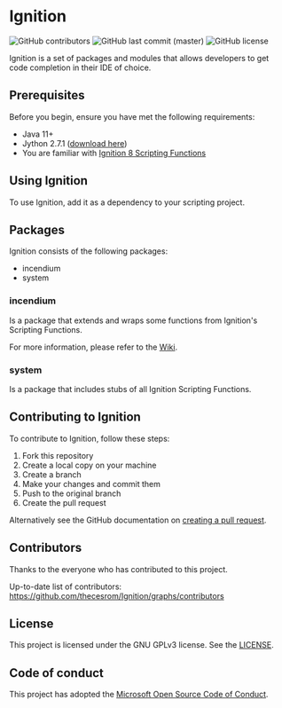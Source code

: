 # Ignition

<!--- Badges --->
![GitHub contributors](https://img.shields.io/github/contributors/thecesrom/Ignition)
![GitHub last commit (master)](https://img.shields.io/github/last-commit/thecesrom/Ignition/jython)
![GitHub license](https://img.shields.io/github/license/thecesrom/Ignition)

Ignition is a set of packages and modules that allows developers to get code completion in their IDE of choice.

## Prerequisites

Before you begin, ensure you have met the following requirements:
* Java 11+
* Jython 2.7.1 ([download here](https://www.jython.org/download.html))
* You are familiar with [Ignition 8 Scripting Functions](https://docs.inductiveautomation.com/display/DOC80/Scripting+Functions)

## Using Ignition

To use Ignition, add it as a dependency to your scripting project.

## Packages

Ignition consists of the following packages:

* incendium
* system

### incendium

Is a package that extends and wraps some functions from Ignition's Scripting Functions.

For more information, please refer to the [Wiki](https://github.com/thecesrom/Ignition/wiki/incendium).

### system

Is a package that includes stubs of all Ignition Scripting Functions.

## Contributing to Ignition

To contribute to Ignition, follow these steps:

1. Fork this repository
2. Create a local copy on your machine
3. Create a branch
4. Make your changes and commit them
5. Push to the original branch
6. Create the pull request

Alternatively see the GitHub documentation on [creating a pull request](https://help.github.com/en/github/collaborating-with-issues-and-pull-requests/creating-a-pull-request).

## Contributors

Thanks to the everyone who has contributed to this project.

Up-to-date list of contributors: https://github.com/thecesrom/Ignition/graphs/contributors

## License

This project is licensed under the GNU GPLv3 license. See the [LICENSE](https://github.com/thecesrom/Ignition/blob/master/LICENSE).


## Code of conduct

This project has adopted the [Microsoft Open Source Code of Conduct](https://opensource.microsoft.com/codeofconduct/).